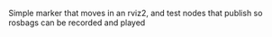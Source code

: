 Simple marker that moves in an rviz2, and test nodes that publish so rosbags can be recorded and played
